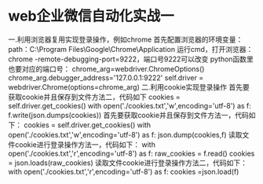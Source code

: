 # web企业微信自动化实战一

一.利用浏览器复用实现登录操作，例如chrome 首先配置浏览器的环境变量：path：C:\Program Files\Google\Chrome\Application 运行cmd，打开浏览器：chrome
-remote-debugging-port=9222，端口号9222可以改变 python函数里也要对应的端口号： chrome_arg=webdriver.ChromeOptions()
chrome_arg.debugger_address='127.0.0.1:9222' self.driver = webdriver.Chrome(options=chrome_arg)
二.利用cookie实现登录操作 首先要获取cookie并且保存到文件方法二，代码如下 cookies = self.driver.get_cookies()
with open('./cookies.txt','w',encoding='utf-8') as f:
f.write(json.dumps(cookies))
首先要获取cookie并且保存到文件方法一，代码如下： cookies = self.driver.get_cookies()
with open('./cookies.txt','w',encoding='utf-8') as f:
json.dump(cookies,f)
读取文件cookie进行登录操作方法一，代码如下： with open('./cookies.txt','r',encoding='utf-8') as f:
raw_cookies = f.read()
cookies = json.loads(raw_cookies)
读取文件cookie进行登录操作方法二，代码如下： with open('./cookies.txt','r',encoding='utf-8') as f:
cookies =json.load(f)